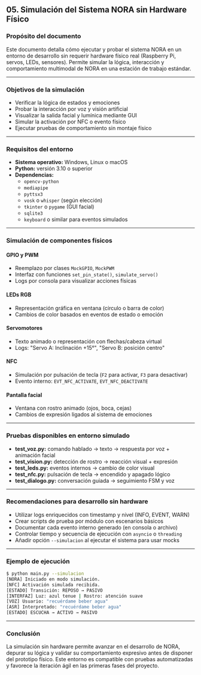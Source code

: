## 05. Simulación del Sistema NORA sin Hardware Físico

### Propósito del documento

Este documento detalla cómo ejecutar y probar el sistema NORA en un entorno de desarrollo sin requerir hardware físico real (Raspberry Pi, servos, LEDs, sensores). Permite simular la lógica, interacción y comportamiento multimodal de NORA en una estación de trabajo estándar.

---

### Objetivos de la simulación

- Verificar la lógica de estados y emociones
- Probar la interacción por voz y visión artificial
- Visualizar la salida facial y lumínica mediante GUI
- Simular la activación por NFC o evento físico
- Ejecutar pruebas de comportamiento sin montaje físico

---

### Requisitos del entorno

- **Sistema operativo:** Windows, Linux o macOS
- **Python:** versión 3.10 o superior
- **Dependencias:**
  - `opencv-python`
  - `mediapipe`
  - `pyttsx3`
  - `vosk` o `whisper` (según elección)
  - `tkinter` o `pygame` (GUI facial)
  - `sqlite3`
  - `keyboard` o similar para eventos simulados

---

### Simulación de componentes físicos

#### GPIO y PWM
- Reemplazo por clases `MockGPIO`, `MockPWM`
- Interfaz con funciones `set_pin_state()`, `simulate_servo()`
- Logs por consola para visualizar acciones físicas

#### LEDs RGB
- Representación gráfica en ventana (círculo o barra de color)
- Cambios de color basados en eventos de estado o emoción

#### Servomotores
- Texto animado o representación con flechas/cabeza virtual
- Logs: "Servo A: Inclinación +15°", "Servo B: posición centro"

#### NFC
- Simulación por pulsación de tecla (`F2` para activar, `F3` para desactivar)
- Evento interno: `EVT_NFC_ACTIVATE`, `EVT_NFC_DEACTIVATE`

#### Pantalla facial
- Ventana con rostro animado (ojos, boca, cejas)
- Cambios de expresión ligados al sistema de emociones

---

### Pruebas disponibles en entorno simulado

- **test_voz.py:** comando hablado → texto → respuesta por voz + animación facial
- **test_vision.py:** detección de rostro → reacción visual + expresión
- **test_leds.py:** eventos internos → cambio de color visual
- **test_nfc.py:** pulsación de tecla → encendido y apagado lógico
- **test_dialogo.py:** conversación guiada → seguimiento FSM y voz

---

### Recomendaciones para desarrollo sin hardware

- Utilizar logs enriquecidos con timestamp y nivel (INFO, EVENT, WARN)
- Crear scripts de prueba por módulo con escenarios básicos
- Documentar cada evento interno generado (en consola o archivo)
- Controlar tiempo y secuencia de ejecución con `asyncio` o `threading`
- Añadir opción `--simulacion` al ejecutar el sistema para usar mocks

---

### Ejemplo de ejecución

```bash
$ python main.py --simulacion
[NORA] Iniciado en modo simulación.
[NFC] Activación simulada recibida.
[ESTADO] Transición: REPOSO → PASIVO
[INTERFAZ] Luz: azul tenue | Rostro: atención suave
[VOZ] Usuario: "recuérdame beber agua"
[ASR] Interpretado: "recuérdame beber agua"
[ESTADO] ESCUCHA → ACTIVO → PASIVO
```

---

### Conclusión

La simulación sin hardware permite avanzar en el desarrollo de NORA, depurar su lógica y validar su comportamiento expresivo antes de disponer del prototipo físico. Este entorno es compatible con pruebas automatizadas y favorece la iteración ágil en las primeras fases del proyecto.